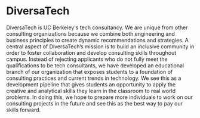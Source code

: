 # DiversaTech
DiversaTech is UC Berkeley's tech consultancy. We are unique from other consulting organizations because we combine both engineering and business principles to create dynamic recommendations and strategies.
A central aspect of DiversaTech’s mission is to build an inclusive community in order to foster collaboration and develop consulting skills throughout campus. Instead of rejecting applicants who do not fully meet the qualifications to be tech consultants, we have developed an educational branch of our organization that exposes students to a foundation of consulting practices and current trends in technology. We see this as a development pipeline that gives students an opportunity to apply the creative and analytical skills they learn in the classroom to real world problems. In doing this, we hope to prepare more individuals to work on our consulting projects in the future and see this as the best way to pay our skills forward.
